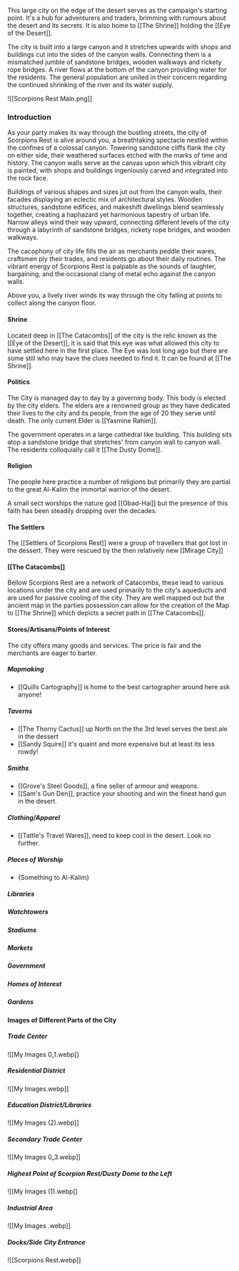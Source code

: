 This large city on the edge of the desert serves as the campaign's starting point. It's a hub for adventurers and traders, brimming with rumours about the desert and its secrets. It is also home to [[The Shrine]] holding the [[Eye of the Desert]].

The city is built into a large canyon and it stretches upwards with shops and buildings cut into the sides of the canyon walls.  Connecting them is a mismatched jumble of sandstone bridges, wooden walkways and rickety rope bridges. A river flows at the bottom of the canyon providing water for the residents. The general population are united in their concern regarding the continued shrinking of the river and its water supply.

![[Scorpions Rest Main.png]]

### Introduction
As your party makes its way through the bustling streets, the city of Scorpions Rest is alive around you, a breathtaking spectacle nestled within the confines of a colossal canyon. Towering sandstone cliffs flank the city on either side, their weathered surfaces etched with the marks of time and history. The canyon walls serve as the canvas upon which this vibrant city is painted, with shops and buildings ingeniously carved and integrated into the rock face.

Buildings of various shapes and sizes jut out from the canyon walls, their facades displaying an eclectic mix of architectural styles. Wooden structures, sandstone edifices, and makeshift dwellings blend seamlessly together, creating a haphazard yet harmonious tapestry of urban life. Narrow alleys wind their way upward, connecting different levels of the city through a labyrinth of sandstone bridges, rickety rope bridges, and wooden walkways.

The cacophony of city life fills the air as merchants peddle their wares, craftsmen ply their trades, and residents go about their daily routines. The vibrant energy of Scorpions Rest is palpable as the sounds of laughter, bargaining, and the occasional clang of metal echo against the canyon walls.

Above you, a lively river winds its way through the city falling at points to collect along the canyon floor.

#### Shrine
Located deep in [[The Catacombs]] of the city is the relic known as the [[Eye of the Desert]], it is said that this eye was what allowed this city to have settled here in the first place. The Eye was lost long ago but there are some still who may have the clues needed to find it. It can be found at [[The Shrine]].

#### Politics
The City is managed day to day by a governing body. This body is elected by the city elders. The elders are a renowned group as they have dedicated their lives to the city and its people, from the age of 20 they serve until death. The only current Elder is [[Yasmine Rahim]].

The government operates in a large cathedral like building. This building sits atop a sandstone bridge that stretches' from canyon wall to canyon wall. The residents colloquially call it [[The Dusty Dome]].

#### Religion
The people here practice a number of religions but primarily they are partial to the great Al-Kalim the immortal warrior of the desert.

A small sect worships the nature god [[Obad-Hai]] but the presence of this faith has been steadily dropping over the decades.

#### The Settlers
The [[Settlers of Scorpions Rest]] were a group of travellers that got lost in the dessert. They were rescued by the then relatively new [[Mirage City]] 

#### [[The Catacombs]]
Bellow Scorpions Rest are a network of Catacombs, these lead to various locations under the city and are used primarily to the city's aqueducts and are used for passive cooling of the city. They are well mapped out but the ancient map in the parties possession can allow for the creation of the Map to [[The Shrine]] which depicts a secret path in [[The Catacombs]].

#### Stores/Artisans/Points of Interest
The city offers many goods and services. The price is fair and the merchants are eager to barter.

##### Mapmaking 
- [[Quills Cartography]] is home to the best cartographer around here ask anyone!
##### Taverns 
- [[The Thorny Cactus]] up North on the the 3rd level serves the best ale in the dessert
- [[Sandy Squire]] it's quaint and more expensive but at least its less rowdy!
##### Smiths
- [[Grove's Steel Goods]], a fine seller of armour and weapons.
- [[Sam's Gun Den]], practice your shooting and win the finest hand gun in the desert.
##### Clothing/Apparel
- [[Tattle's Travel Wares]], need to keep cool in the desert. Look no further.
##### Places of Worship
- {Something to Al-Kalim}

##### Libraries

##### Watchtowers

##### Stadiums

##### Markets

##### Government

##### Homes of Interest

##### Gardens

#### Images of Different Parts of the City


##### Trade Center
![[My Images 0_1.webp]]
##### Residential District
![[My Images.webp]]
##### Education District/Libraries
![[My Images  (2).webp]]
##### Secondary Trade Center
![[My Images 0_3.webp]]
##### Highest Point of Scorpion Rest/Dusty Dome to the Left
![[My Images  (1).webp]]
##### Industrial Area
![[My Images .webp]]
##### Docks/Side City Entrance
![[Scorpions Rest.webp]]